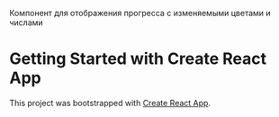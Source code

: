 Компонент для отображения прогресса с изменяемыми цветами и числами
# Getting Started with Create React App

This project was bootstrapped with [Create React App](https://github.com/facebook/create-react-app).

